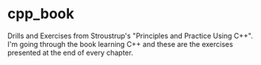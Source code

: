 cpp_book
========

Drills and Exercises from Stroustrup's "Principles and Practice Using C++". I'm going through the book learning C++ and these are the exercises presented at the end of every chapter.
